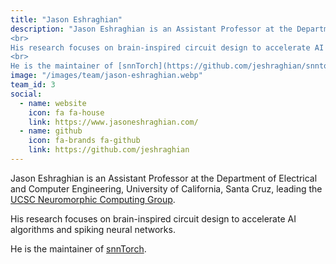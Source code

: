 ```yaml
---
title: "Jason Eshraghian"
description: "Jason Eshraghian is an Assistant Professor at the Department of Electrical and Computer Engineering, University of California, Santa Cruz, leading the [UCSC Neuromorphic Computing Group](http://ncg.ucsc.edu/).
<br>
His research focuses on brain-inspired circuit design to accelerate AI algorithms and spiking neural networks.
<br>
He is the maintainer of [snnTorch](https://github.com/jeshraghian/snntorch)."
image: "/images/team/jason-eshraghian.webp"
team_id: 3
social:
  - name: website
    icon: fa fa-house
    link: https://www.jasoneshraghian.com/
  - name: github
    icon: fa-brands fa-github
    link: https://github.com/jeshraghian
---
```


Jason Eshraghian is an Assistant Professor at the Department of Electrical and Computer Engineering, University of California, Santa Cruz, leading the [UCSC Neuromorphic Computing Group](http://ncg.ucsc.edu/).

His research focuses on brain-inspired circuit design to accelerate AI algorithms and spiking neural networks.

He is the maintainer of [snnTorch](https://github.com/jeshraghian/snntorch).
